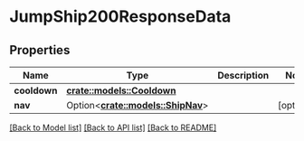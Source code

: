 # JumpShip200ResponseData

## Properties

Name | Type | Description | Notes
------------ | ------------- | ------------- | -------------
**cooldown** | [**crate::models::Cooldown**](Cooldown.md) |  | 
**nav** | Option<[**crate::models::ShipNav**](ShipNav.md)> |  | [optional]

[[Back to Model list]](../README.md#documentation-for-models) [[Back to API list]](../README.md#documentation-for-api-endpoints) [[Back to README]](../README.md)



